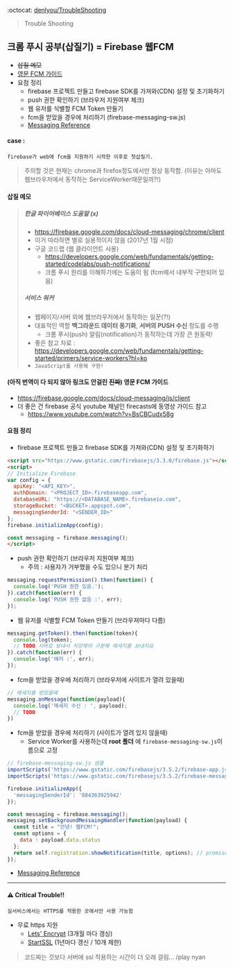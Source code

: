 :octocat: [denlyou/TroubleShooting](https://github.com/denlyou/TroubleShooting)
> Trouble Shooting

## 크롬 푸시 공부(삽질기) = Firebase 웹FCM
- ~~삽질 메모~~
- [영문 FCM 가이드](https://firebase.google.com/docs/cloud-messaging/js/client)
- 요점 정리
  - firebase 프로젝트 만들고 firebase SDK를 가져와(CDN) 설정 및 초기화하기
  - push 권한 확인하기 (브라우저 지원여부 체크)
  - 웹 유저를 식별할 FCM Token 만들기
  - fcm을 받았을 경우에 처리하기 (firebase-messaging-sw.js)
  - [Messaging Reference](https://firebase.google.com/docs/reference/js/firebase.messaging.Messaging)

#### case :
`firebase가 web에 fcm을 지원하기 시작한 이후로 첫삽질기.`
> 주의할 것은 현재는 chrome과 firefox정도에서만 정상 동작함. (이유는 아마도 웹브라우저에서 동작하는 ServiceWorker때문일까?!)

#### 삽질 메모
> ##### 한글 파이어베이스 도움말 (x)
> - https://firebase.google.com/docs/cloud-messaging/chrome/client
> - 이거 따라하면 별로 실용적이지 않음 (2017년 1월 시점)
> - 구글 코드랩 (웹 클라이언트 사용)
>   - https://developers.google.com/web/fundamentals/getting-started/codelabs/push-notifications/
>   - 크롬 푸시 원리를 이해하기에는 도움이 됨 (fcm에서 내부적 구현되어 있음)
>
> ##### 서비스 워커
> - 웹페이지/서버 외에 웹브라우저에서 동작하는 일꾼(?!)
> - 대표적인 역할 **백그라운드 데이터 동기화**, **서버의 PUSH 수신** 정도를 수행
>   - 크롬 푸시(push) 알림(notification)가 동작하는데 가장 큰 원동력!
> - 좋은 참고 자료 :  https://developers.google.com/web/fundamentals/getting-started/primers/service-workers?hl=ko
> - `JavaScript를 사용해 구현!`

#### (아직 번역이 다 되지 않아 링크도 안걸린 ~~진짜~~) 영문 FCM 가이드
- https://firebase.google.com/docs/cloud-messaging/js/client
- 더 좋은 건 firebase 공식 youtube 채널인 firecasts에 동영상 가이드 참고
  - https://www.youtube.com/watch?v=BsCBCudx58g

#### 요점 정리
- firebase 프로젝트 만들고 firebase SDK를 가져와(CDN) 설정 및 초기화하기

```html
<script src="https://www.gstatic.com/firebasejs/3.3.0/firebase.js"></script>
<script>
// Initialize Firebase
var config = {
  apiKey: "<API_KEY>",
  authDomain: "<PROJECT_ID>.firebaseapp.com",
  databaseURL: "https://<DATABASE_NAME>.firebaseio.com",
  storageBucket: "<BUCKET>.appspot.com",
  messagingSenderId: "<SENDER_ID>"
};
firebase.initializeApp(config);

const messaging = firebase.messaging();
</script>
```

- push 권한 확인하기 (브라우저 지원여부 체크)
  - 주의 : 사용자가 거부했을 수도 있으니 분기 처리

```js
messaging.requestPermission().then(function() {
  console.log('PUSH 권한 있음.');
}).catch(function(err) {
  console.log('PUSH 권한 없음 :', err);
});
```

- 웹 유저를 식별할 FCM Token 만들기 (브라우져마다 다름)

```js
messaging.getToken().then(function(token){
  console.log(token);
  // TODO 서버로 보내서 저장해야 구분해 메세지를 보내지요
}).catch(function(err) {
  console.log('에러 :', err);
});
```

- fcm을 받았을 경우에 처리하기 (브라우저에 사이트가 열려 있을때)

```js
// 메세지를 받았을떄
messaging.onMessage(function(payload){
  console.log('메세지 수신 : ', payload);
  // TODO
})
```

- fcm을 받았을 경우에 처리하기 (사이트가 열려 있지 않을때)
  - Service Worker를 사용하는데 **root 폴더** 에 `firebase-messaging-sw.js`이름으로 고정

```js
// firebase-messaging-sw.js 샘플
importScripts('https://www.gstatic.com/firebasejs/3.5.2/firebase-app.js');
importScripts('https://www.gstatic.com/firebasejs/3.5.2/firebase-messaging.js');

firebase.initializeApp({
  'messagingSenderId': '884363925942'
});

const messaging = firebase.messaging();
messaging.setBackgroundMessaingHandler(function(payload) {
  const title = "안녕! 웹FCM!";
  const options = {
    data : payload.data.status
  };
  return self.registration.showNotification(title, options); // promise 리턴
});
```

- [Messaging Reference](https://firebase.google.com/docs/reference/js/firebase.messaging.Messaging)

---

#### :warning: Critical Trouble!!
`실서비스에서는 HTTPS를 적용한 곳에서만 사용 가능함`
- 무료 https 지원
  - [Lets' Encrypt](https://letsencrypt.org/) (3개월 마다 갱싱)
  - [StartSSL](https://www.startssl.com/) (1년마다 갱신 / 10개 제한)

> 코드짜는 것보다 서버에 ssl 적용하는 시간이 더 오래 걸림...
/play nyan
